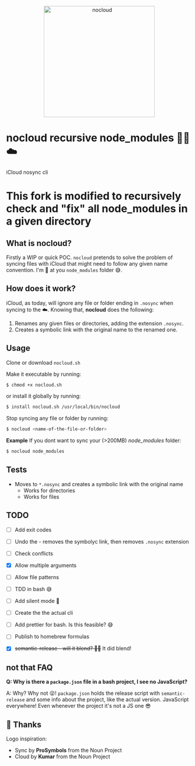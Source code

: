 <p align="center">
  <img width="300" align="center" alt="nocloud" src="https://user-images.githubusercontent.com/6654199/42130706-5c3926e6-7cba-11e8-9274-4e5131ed755e.png">
</p>

# nocloud recursive node_modules 🔄🚫☁️
iCloud nosync cli

# This fork is modified to recursively check and "fix" all node_modules in a given directory

## What is nocloud?
Firstly a WIP or quick POC. `nocloud` pretends to solve the problem of syncing files with iCloud that might need to follow 
any given name convention. I'm 👀 at you `node_modules` folder 😅. 

## How does it work?
iCloud, as today, will ignore any file or folder ending in `.nosync` when syncing to the ☁️. Knowing that, **nocloud** does
the following:

1. Renames any given files or directories, adding the extension `.nosync`.
2. Creates a symbolic link with the original name to the renamed one.

## Usage

Clone or download `nocloud.sh`

Make it executable by running:

```sh
$ chmod +x nocloud.sh
```

or install it globally by running:

```sh
$ install nocloud.sh /usr/local/bin/nocloud
```

Stop syncing any file or folder by running:

```sh
$ nocloud <name-of-the-file-or-folder>
```

**Example** If you dont want to sync your (>200MB) *node_modules* folder:
```sh
$ nocloud node_modules
```

## Tests

- Moves to `*.nosync` and creates a symbolic link with the original name
  - Works for directories
  - Works for files


## TODO

- [ ] Add exit codes
- [ ] Undo the - removes the symbolyc link, then removes `.nosync` extension
- [ ] Check conflicts
- [x] Allow multiple arguments
- [ ] Allow file patterns
- [ ] TDD in bash 😅
- [ ] Add silent mode 🤫
- [ ] Create the the actual cli
- [ ] Add prettier for bash. Is this feasible? 😅
- [ ] Publish to homebrew formulas
- [x] ~~semantic-release - will it blend? 👩‍🍳~~ It did blend!


## not that FAQ

**Q: Why is there a `package.json` file in a bash project, I see no JavaScript?**

A: Why? Why not 😜! `package.json` holds the release script with `semantic-release` and some info about the project, 
like the actual version. JavaScript everywhere! Even whenever the project it's not a JS one 😎


## 🙏 Thanks

Logo inspiration:
- Sync by **ProSymbols** from the Noun Project
- Cloud by **Kumar** from the Noun Project
